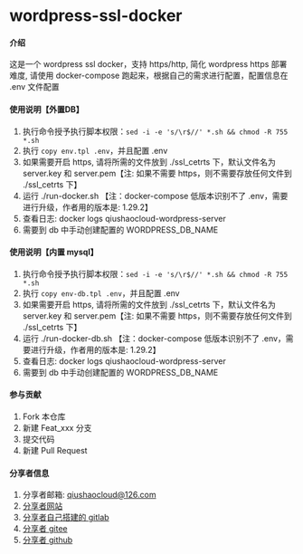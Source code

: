 # wordpress-ssl-docker

#### 介绍
这是一个 wordpress ssl docker，支持 https/http, 简化 wordpress https 部署难度, 请使用 docker-compose 跑起来，根据自己的需求进行配置，配置信息在 .env 文件配置

#### 使用说明【外置DB】
1.  执行命令授予执行脚本权限：`sed -i -e 's/\r$//' *.sh && chmod -R 755 *.sh`
2.  执行 `copy env.tpl .env`，并且配置 .env
3.  如果需要开启 https, 请将所需的文件放到 ./ssl_cetrts 下，默认文件名为 server.key 和 server.pem【注: 如果不需要 https，则不需要存放任何文件到 ./ssl_cetrts 下】
4.  运行 ./run-docker.sh 【注：docker-compose 低版本识别不了 .env，需要进行升级，作者用的版本是: 1.29.2】
5.  查看日志: docker logs qiushaocloud-wordpress-server
6.  需要到 db 中手动创建配置的 WORDPRESS_DB_NAME

#### 使用说明【内置 mysql】
1.  执行命令授予执行脚本权限：`sed -i -e 's/\r$//' *.sh && chmod -R 755 *.sh`
2.  执行 `copy env-db.tpl .env`，并且配置 .env
3.  如果需要开启 https, 请将所需的文件放到 ./ssl_cetrts 下，默认文件名为 server.key 和 server.pem【注: 如果不需要 https，则不需要存放任何文件到 ./ssl_cetrts 下】
4.  运行 ./run-docker-db.sh 【注：docker-compose 低版本识别不了 .env，需要进行升级，作者用的版本是: 1.29.2】
5.  查看日志: docker logs qiushaocloud-wordpress-server
6.  需要到 db 中手动创建配置的 WORDPRESS_DB_NAME


#### 参与贡献
1.  Fork 本仓库
2.  新建 Feat_xxx 分支
3.  提交代码
4.  新建 Pull Request


#### 分享者信息
1. 分享者邮箱: qiushaocloud@126.com
2. [分享者网站](https://www.qiushaocloud.top)
3. [分享者自己搭建的 gitlab](https://gitlab.qiushaocloud.top/qiushaocloud) 
3. [分享者 gitee](https://gitee.com/qiushaocloud/dashboard/projects) 
3. [分享者 github](https://github.com/qiushaocloud?tab=repositories) 